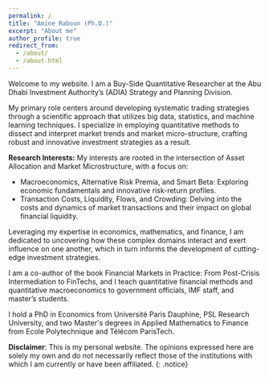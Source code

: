 ```yaml
---
permalink: /
title: "Amine Raboun (Ph.D.)"
excerpt: "About me"
author_profile: true
redirect_from: 
  - /about/
  - /about.html
---
```


Welcome to my website. I am a Buy-Side Quantitative Researcher at the Abu Dhabi Investment Authority’s (ADIA) Strategy and Planning Division.

My primary role centers around developing systematic trading strategies through a scientific approach that utilizes big data, statistics, and machine learning techniques. I specialize in employing quantitative methods to dissect and interpret market trends and market micro-structure, crafting robust and innovative investment strategies as a result.

**Research Interests:**
My interests are rooted in the intersection of Asset Allocation and Market Microstructure, with a focus on:

- Macroeconomics, Alternative Risk Premia, and Smart Beta: Exploring economic fundamentals and innovative risk-return profiles.
- Transaction Costs, Liquidity, Flows, and Crowding: Delving into the costs and dynamics of market transactions and their impact on global financial liquidity.

Leveraging my expertise in economics, mathematics, and finance, I am dedicated to uncovering how these complex domains interact and exert influence on one another, which in turn informs the development of cutting-edge investment strategies.

I am a co-author of the book Financial Markets in Practice: From Post-Crisis Intermediation to FinTechs, and I teach quantitative financial methods and quantitative macroeconomics to government officials, IMF staff, and master’s students.

I hold a PhD in Economics from Université Paris Dauphine, PSL Research University, and two Master's degrees in Applied Mathematics to Finance from Ecole Polytechnique and Télécom ParisTech.

**Disclaimer**: This is my personal website. The opinions expressed here are solely my own and do not necessarily reflect those of the institutions with which I am currently or have been affiliated.
{: .notice}
